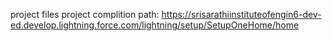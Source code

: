 project files
project complition path: https://srisarathiinstituteofengin6-dev-ed.develop.lightning.force.com/lightning/setup/SetupOneHome/home
